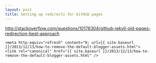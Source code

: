 ```yaml
---
layout: post
title: Setting up redirects for GitHub pages
---
```


http://stackoverflow.com/questions/10178304/github-jekyll-old-pages-redirection-best-approach


<!--prettify lang=xml-->
    <meta http-equiv="refresh" content="0; url={{ site.baseurl }}/2013/12/13/how-to-remove-the-default-blogger-assets.html">
    <link rel="canonical" href="{{ site.baseurl }}/2013/12/13/how-to-remove-the-default-blogger-assets.html" />
